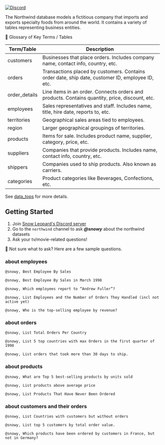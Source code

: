 [![Discord](https://img.shields.io/discord/1379929746875617413?logo=discord&logoColor=white)](https://discord.gg/4uE6uFGyP7)

The Northwind database models a fictitious company that imports and exports specialty foods from around the world. It contains a variety of tables representing business entities.

📘 Glossary of Key Terms / Tables

| Term/Table      | Description                                                                 |
|-----------------|-----------------------------------------------------------------------------|
| customers       | Businesses that place orders. Includes company name, contact info, country, etc. |
| orders          | Transactions placed by customers. Contains order date, ship date, customer ID, employee ID, etc. |
| order_details   | Line items in an order. Connects orders and products. Contains quantity, price, discount, etc. |
| employees       | Sales representatives and staff. Includes name, title, hire date, reports to, etc. |
| territories     | Geographical sales areas tied to employees.                                |
| region          | Larger geographical groupings of territories.                              |
| products        | Items for sale. Includes product name, supplier, category, price, etc.     |
| suppliers       | Companies that provide products. Includes name, contact info, country, etc. |
| shippers        | Companies used to ship products. Also known as carriers.                   |
| categories      | Product categories like Beverages, Confections, etc.                       |

See [data_tops](https://github.com/SnowLeopard-AI/discord_datasets/tree/main/northwind/data_tops) for more details.


## Getting Started

1. Join [Snow Leopard's Discord server](https://discord.gg/4uE6uFGyP7)
2. Go to the `northwind` channel to ask _**@snowy**_ about the northwind datasets
3. Ask your tv/movie-related questions!

🤔 Not sure what to ask? Here are a few sample questions.

### about employees
```
@snowy, Best Employee By Sales
```
```
@snowy, Best Employee By Sales in March 1998
```
```
@snowy, Which employees report to “Andrew Fuller”?
```
```
@snowy, List Employees and the Number of Orders They Handled (incl not active yet)
```
```
@snowy, Who is the top-selling employee by revenue?
```
### about orders
```
@snowy, List Total Orders Per Country
```
```
@snowy, List 5 top countries with max Orders in the first quarter of 1998
```
```
@snowy, List orders that took more than 30 days to ship.
```

### about products
```
@snowy, What are Top 5 best‑selling products by units sold
```
```
@snowy, List products above average price
```
```
@snowy, List Products That Have Never Been Ordered
```

### about customers and their orders
```
@snowy, List Countries with customers but without orders
```
```
@snowy, List top 5 customers by total order value.
```
```
@snowy, Which products have been ordered by customers in France, but not in Germany?
```
